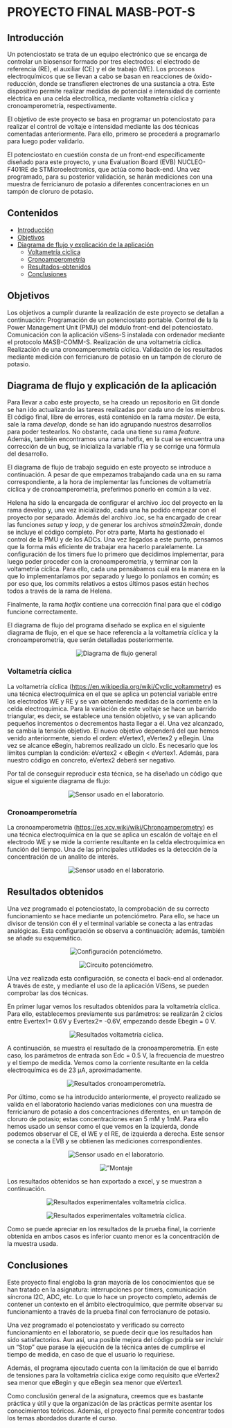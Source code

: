 # PROYECTO FINAL MASB-POT-S

## Introducción

Un potenciostato se trata de un equipo electrónico que se encarga de controlar un biosensor formado por tres electrodos: el electrodo de referencia (RE), el auxiliar (CE) y el de trabajo (WE). Los procesos electroquímicos que se llevan a cabo se basan en reacciones de óxido-reducción, donde se transfieren electrones de una sustancia a otra. Este dispositivo permite realizar medidas de potencial e intensidad de corriente eléctrica en una celda electrolítica, mediante voltametría cíclica y cronoamperometría, respectivamente.

El objetivo de este proyecto se basa en programar un potenciostato para realizar el control de voltaje e intensidad mediante las dos técnicas comentadas anteriormente. Para ello, primero se procederá a programarlo para luego poder validarlo. 

El potenciostato en cuestión consta de un front-end específicamente diseñado para este proyecto, y una Evaluation Board (EVB) NUCLEO-F401RE de STMicroelectronics, que actúa como back-end. Una vez programado, para su posterior validación, se harán mediciones con una muestra de ferricianuro de potasio a diferentes concentraciones en un tampón de cloruro de potasio.

## Contenidos

- [Introducción](#introducción)
- [Objetivos](#objetivos)
- [Diagrama de flujo y explicación de la aplicación](#diagrama-de-flujo-y-explicación-de-la-aplicación)
    - [Voltametría cíclica](#voltametría-cíclica)
    - [Cronoamperometría](#cronoamperometría)
  - [Resultados-obtenidos](#resultados-obtenidos)
  - [Conclusiones](#conclusiones)


## Objetivos

Los objetivos a cumplir durante la realización de este proyecto se detallan a continuación:
Programación de un potenciostato portable.
Control de la la Power Management Unit (PMU) del módulo front-end del potenciostato.
Comunicación con la aplicación viSens-S instalada con ordenador mediante el protocolo MASB-COMM-S.
Realización de una voltametría cíclica.
Realización de una cronoamperometría cíclica.
Validación de los resultados mediante medición con ferricianuro de potasio en un tampón de cloruro de potasio.

## Diagrama de flujo y explicación de la aplicación

Para llevar a cabo este proyecto, se ha creado un repositorio en Git donde se han ido actualizando las tareas realizadas por cada uno de los miembros. El código final, libre de errores, está contenido en la rama *master*. De esta, sale la rama *develop*, donde se han ido agrupando nuestros desarrollos para poder testearlos. No obstante, cada una tiene su rama *feature*. Además, también encontramos una rama hotfix, en la cual se encuentra una corrección de un bug, se inicializa la variable rTia y se corrige una fórmula del desarrollo. 

El diagrama de flujo de trabajo seguido en este proyecto se introduce a continuación. A pesar de que empezamos trabajando cada una en su rama correspondiente, a la hora de implementar las funciones de voltametría cíclica y de cronoamperometría, preferimos ponerlo en común a la vez. 

Helena ha sido la encargada de configurar el archivo .ioc del proyecto en la rama develop y, una vez inicializado, cada una ha podido empezar con el proyecto por separado. Además del archivo .ioc, se ha encargado de crear las funciones *setup* y *loop*, y de generar los archivos *stmain32main*, donde se incluye el código completo. Por otra parte, Marta ha gestionado el control de la PMU y de los ADCs. Una vez llegados a este punto, pensamos que la forma más eficiente de trabajar era hacerlo paralelamente. La configuración de los timers fue lo primero que decidimos implementar, para luego poder proceder con la cronoamperometría, y terminar con la voltametría cíclica. Para ello, cada una pensábamos cuál era la manera en la que lo implementaríamos por separado y luego lo poníamos en común; es por eso que, los commits relativos a estos últimos pasos están hechos todos a través de la rama de Helena.

Finalmente, la rama *hotfix* contiene una corrección final para que el código funcione correctamente.

El diagrama de flujo del programa diseñado se explica en el siguiente diagrama de flujo, en el que se hace referencia a la voltametría cíclica y la cronoamperometría, que serán detalladas posteriormente.


<p align="center">
<img src="../assets/imgs/general.PNG"  alt="Diagrama de flujo general" />
</a>
</p>


### Voltametría cíclica

La voltametría cíclica (https://en.wikipedia.org/wiki/Cyclic_voltammetry) es una técnica electroquímica en el que se aplica un potencial variable entre los electrodos WE y RE y se van obteniendo medidas de la corriente en la celda electroquímica. Para la variación de este voltaje se hace un barrido triangular, es decir, se establece una tensión objetivo, y se van aplicando pequeños incrementos o decrementos hasta llegar a él. Una vez alcanzado, se cambia la tensión objetivo. El nuevo objetivo dependerá del que hemos venido anteriormente, siendo el orden: eVertex1, eVertex2 y eBegin. Una vez se alcance eBegin, habremos realizado un ciclo. Es necesario que los límites cumplan la condición: eVertex2 < eBegin < eVertex1. Además, para nuestro código en concreto, eVertex2 deberá ser negativo.

Por tal de conseguir reproducir esta técnica, se ha diseñado un código que sigue el siguiente diagrama de flujo:

<p align="center">
<img src="../assets/imgs/cv_diagrama_flujo.PNG"  alt="Sensor usado en el laboratorio." />
</a>
</p>

### Cronoamperometría

La cronoamperometría (https://es.xcv.wiki/wiki/Chronoamperometry) es una técnica electroquímica en la que se aplica un escalón de voltaje en el electrodo WE y se mide la corriente resultante en la celda electroquímica en función del tiempo. Una de las principales utilidades es la detección de la concentración de un analito de interés.

<p align="center">
<img src="../assets/imgs/ca_diagrama_flujo.PNG"  alt="Sensor usado en el laboratorio." />
</a>
</p>

## Resultados obtenidos

Una vez programado el potenciostato, la comprobación de su correcto funcionamiento se hace mediante un potenciómetro. Para ello, se hace un divisor de tensión con él y el terminal variable se conecta a las entradas analógicas. Esta configuración se observa a continuación; además, también se añade su esquemático.

<p align="center">
<img src="../assets/imgs/placa.png"  alt="Configuración potenciómetro." />
</a>
</p>


<p align="center">
<img src="../assets/imgs/circuito.png"  alt="Circuito potenciómetro." />
</a>
</p>


Una vez realizada esta configuración, se conecta el back-end al ordenador. A través de este, y mediante el uso de la aplicación ViSens, se pueden comprobar las dos técnicas. 

En primer lugar vemos los resultados obtenidos para la voltametría cíclica. Para ello, establecemos previamente sus parámetros: se realizarán 2 ciclos entre Evertex1= 0.6V y Evertex2= -0.6V, empezando desde Ebegin = 0 V. 

<p align="center">
<img src="../assets/imgs/volta.PNG"  alt="Resultados voltametría cíclica." />
</a>
</p>




A continuación, se muestra el resultado de la cronoamperometría. En este caso, los parámetros de entrada son Edc = 0.5 V, la frecuencia de muestreo y el tiempo de medida. Vemos como la corriente resultante en la celda electroquímica es de 23 μA, aproximadamente.

<p align="center">
<img src="../assets/imgs/crono.PNG "  alt="Resultados cronoamperometría." />
</a>
</p>



Por último, como se ha introducido anteriormente, el proyecto realizado se valida en el laboratorio haciendo varias mediciones con una muestra de ferricianuro de potasio a dos concentraciones diferentes, en un tampón de cloruro de potasio; estas concentraciones eran 5 mM y 1mM. Para ello hemos usado un sensor como el que vemos en la izquierda, donde podemos observar el CE, el WE y el RE, de izquierda a derecha. Este sensor se conecta a la EVB y se obtienen las mediciones correspondientes.

<p align="center">
<img src="../assets/imgs/sensor.png"  alt="Sensor usado en el laboratorio." />
</a>
</p>

<p align="center">
<img src="../assets/imgs/lab.png"  alt=”Montaje potenciostato en el laboratorio." />
</a>
</p>


Los resultados obtenidos se han exportado a excel, y se muestran a continuación.

<p align="center">
<img src="../assets/imgs/resultado_CA.PNG"  alt="Resultados experimentales voltametría cíclica." />
</a>
</p>


<p align="center">
<img src="../assets/imgs/CV_results.PNG"  alt="Resultados experimentales voltametría cíclica." />
</a>
</p>


Como se puede apreciar en los resultados de la prueba final, la corriente obtenida en ambos casos es inferior cuanto menor es la concentración de la muestra usada.

## Conclusiones

Este proyecto final engloba la gran mayoría de los conocimientos que se han tratado en la asignatura: interrupciones por timers, comunicación síncrona I2C, ADC, etc. Lo que lo hace un proyecto completo, además de contener un contexto en el ámbito electroquímico, que permite observar su funcionamiento a través de la prueba final con ferrocianuro de potasio.

Una vez programado el potenciostato y verificado su correcto funcionamiento en el laboratorio, se puede decir que los resultados han sido satisfactorios. Aun así, una posible mejora del código podría ser incluir un “Stop” que parase la ejecución de la técnica antes de cumplirse el tiempo de medida, en caso de que el usuario lo requiriese. 

Además, el programa ejecutado cuenta con la limitación de que el barrido de tensiones para la voltametría cíclica exige como requisito que eVertex2 sea menor que eBegin y que eBegin sea menor que eVertex1.

Como conclusión general de la asignatura, creemos que es bastante práctica y útil y que la organización de las prácticas permite asentar los conocimientos teóricos. Además, el proyecto final permite concentrar todos los temas abordados durante el curso.
